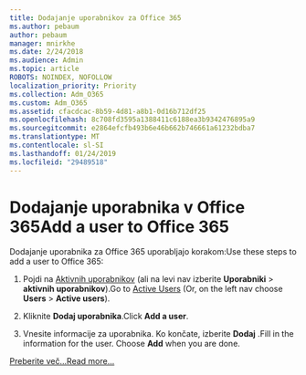 ```yaml
---
title: Dodajanje uporabnikov za Office 365
ms.author: pebaum
author: pebaum
manager: mnirkhe
ms.date: 2/24/2018
ms.audience: Admin
ms.topic: article
ROBOTS: NOINDEX, NOFOLLOW
localization_priority: Priority
ms.collection: Adm_O365
ms.custom: Adm_O365
ms.assetid: cfacdcac-8b59-4d81-a8b1-0d16b712df25
ms.openlocfilehash: 8c708fd3595a1388411c6188ea3b9342476895a9
ms.sourcegitcommit: e2864efcfb493b6e46b662b746661a61232bdba7
ms.translationtype: MT
ms.contentlocale: sl-SI
ms.lasthandoff: 01/24/2019
ms.locfileid: "29489518"
---
```

# <a name="add-a-user-to-office-365"></a><span data-ttu-id="52e96-102">Dodajanje uporabnika v Office 365</span><span class="sxs-lookup"><span data-stu-id="52e96-102">Add a user to Office 365</span></span>

<span data-ttu-id="52e96-103">Dodajanje uporabnika za Office 365 uporabljajo korakom:</span><span class="sxs-lookup"><span data-stu-id="52e96-103">Use these steps to add a user to Office 365:</span></span>
  
1. <span data-ttu-id="52e96-104">Pojdi na [Aktivnih uporabnikov](https://support.office.com/article/https://portal.office.com/adminportal/home.aspx#/users) (ali na levi nav izberite **Uporabniki** \> **aktivnih uporabnikov**).</span><span class="sxs-lookup"><span data-stu-id="52e96-104">Go to [Active Users](https://support.office.com/article/https://portal.office.com/adminportal/home.aspx#/users) (Or, on the left nav choose **Users** \> **Active users**).</span></span>
    
2. <span data-ttu-id="52e96-105">Kliknite **Dodaj uporabnika**.</span><span class="sxs-lookup"><span data-stu-id="52e96-105">Click **Add a user**.</span></span>
    
3. <span data-ttu-id="52e96-p101">Vnesite informacije za uporabnika. Ko končate, izberite **Dodaj** .</span><span class="sxs-lookup"><span data-stu-id="52e96-p101">Fill in the information for the user. Choose **Add** when you are done.</span></span> 
    
[<span data-ttu-id="52e96-108">Preberite več...</span><span class="sxs-lookup"><span data-stu-id="52e96-108">Read more...</span></span>](https://support.office.com/article/1970f7d6-03b5-442f-b385-5880b9c256ec)
  

